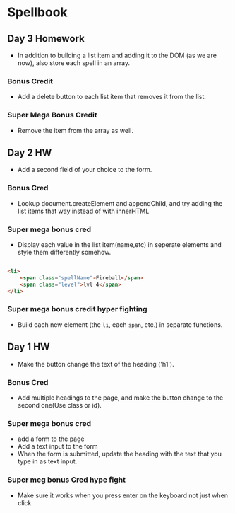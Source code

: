 # Spellbook

## Day 3 Homework

* In addition to building a list item and adding it to the DOM (as we are now), also store each spell in an array.

### Bonus Credit

* Add a delete button to each list item that removes it from the list.

### Super Mega Bonus Credit

* Remove the item from the array as well.


## Day 2 HW 

* Add a second field of your choice to the form.

### Bonus Cred

* Lookup document.createElement and appendChild, and try adding the list items that way instead of with innerHTML

### Super mega bonus cred

* Display each value in the list item(name,etc) in seperate elements and style them differently somehow.

```html

<li>
    <span class="spellName">Fireball</span>
    <span class="level">lvl 4</span>
</li>
```

### Super mega bonus credit hyper fighting 

* Build each new element (the `li`, each `span`, etc.) in separate functions.

## Day 1 HW 

* Make the button change the text of the heading ('h1').

### Bonus Cred 

* Add multiple headings to the page, and make the button change to the second one(Use class or id).

### Super mega bonus cred

* add a form to the page
* Add a text input to the form
* When the form is submitted, update the heading with the text that you type in as text input.

### Super meg bonus Cred hype fight

* Make sure it works when you press enter on the keyboard not just when click
